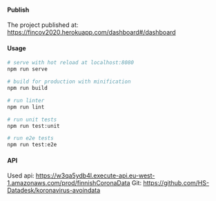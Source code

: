 #### Publish

The project published at: https://fincov2020.herokuapp.com/dashboard#/dashboard



#### Usage

``` bash
# serve with hot reload at localhost:8080
npm run serve

# build for production with minification
npm run build

# run linter
npm run lint

# run unit tests
npm run test:unit

# run e2e tests
npm run test:e2e

```

#### API

Used api: https://w3qa5ydb4l.execute-api.eu-west-1.amazonaws.com/prod/finnishCoronaData
Git: https://github.com/HS-Datadesk/koronavirus-avoindata